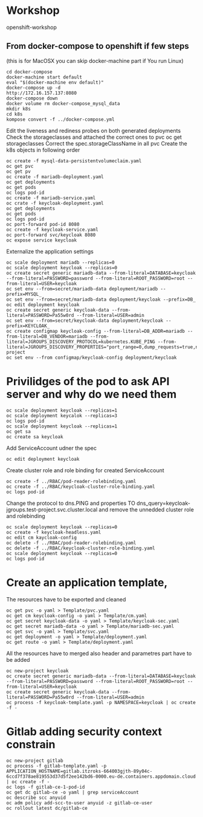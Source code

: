 # Workshop
openshift-workshop
## From docker-compose to openshift if few steps 
(this is for MacOSX you can skip docker-machine part if You run Linux)

```
cd docker-compose
docker-machine start default
eval "$(docker-machine env default)"
docker-compose up -d
http://172.16.157.137:8080
docker-compose down
docker volume rm docker-compose_mysql_data
mkdir k8s
cd k8s
kompose convert -f ../docker-compose.yml
```

Edit the liveness and rediness probes on both generated deployments 
Check the storageclasses and attached the correct ones to pvc
oc get storageclasses
Correct the spec.storageClassName in all pvc
Create the k8s objects in following order 

```
oc create -f mysql-data-persistentvolumeclaim.yaml
oc get pvc
oc get pv
oc create -f mariadb-deployment.yaml
oc get deployments
oc get pods
oc logs pod-id
oc create -f mariadb-service.yaml
oc crate -f keycloak-deployment.yaml 
oc get deployments
oc get pods
oc logs pod-id
oc port-forward pod-id 8080
oc create -f keycloak-service.yaml
oc port-forward svc/keycloak 8080
oc expose service keycloak
```

Externalize the application settings

```
oc scale deployment mariadb --replicas=0
oc scale deployment keycloak --replicas=0
oc create secret generic mariadb-data --from-literal=DATABASE=keycloak --from-literal=PASSWORD=password --from-literal=ROOT_PASSWORD=root --from-literal=USER=keycloak
oc set env --from=secret/mariadb-data deployment/mariadb --prefix=MYSQL_
oc set env --from=secret/mariadb-data deployment/keycloak --prefix=DB_
oc edit deployment keycloak
oc create secret generic keycloak-data --from-literal=PASSWORD=Pa55w0rd --from-literal=USER=admin
oc set env --from=secret/keycloak-data deployment/keycloak --prefix=KEYCLOAK_
oc create configmap keycloak-config --from-literal=DB_ADDR=mariadb --from-literal=DB_VENDOR=mariadb --from-literal=JGROUPS_DISCOVERY_PROTOCOL=kubernetes.KUBE_PING --from-literal=JGROUPS_DISCOVERY_PROPERTIES="port_range=0,dump_requests=true,namespace=test-project
oc set env --from configmap/keycloak-config deployment/keycloak
```

# Privilidges of the pod to ask API server and why do we need them

```
oc scale deployment keycloak --replicas=1
oc scale deployment keycalok --replicas=3
oc logs pod-id 
oc scale deployment keycloak --replicas=1
oc get sa
oc create sa keycloak
```

Add ServiceAccount udner the spec

```
oc edit deployment keycloak
```

Create cluster role and role binding for created ServiceAccount 

```
oc create -f ../RBAC/pod-reader-rolebinding.yaml
oc create -f ../RBAC/keycloak-cluster-role-binding.yaml
oc logs pod-id
```

Change the protocol to dns.PING and properties TO dns_query=keycloak-jgroups.test-project.svc.cluster.local and remove the unnedded cluster role and rolebinding

```
oc scale deployment keycloak --replicas=0
oc create -f keycloak-headless.yaml
oc edit cm kaycloak-config
oc delete -f ../RBAC/pod-reader-rolebinding.yaml
oc delete -f ../RBAC/keycloak-cluster-role-binding.yaml
oc scale deployment keycloak --replicas=0
oc logs pod-id
```

# Create an application template, 
The resources have to be exported and cleaned

```
oc get pvc -o yaml > Template/pvc.yaml
oc get cm keycloak-config -o yaml > Template/cm.yaml
oc get secret keycloak-data -o yaml > Template/keycloak-sec.yaml
oc get secret mariadb-data -o yaml > Template/mariadb-sec.yaml
oc get svc -o yaml > Template/svc.yaml
oc get deployment -o yaml > Template/deployment.yaml
oc get route -o yaml > Template/deployment.yaml
```

All the resources have to merged also header and parametres part have to be added

```
oc new-project keycloak
oc create secret generic mariadb-data --from-literal=DATABASE=keycloak --from-literal=PASSWORD=password --from-literal=ROOT_PASSWORD=root --from-literal=USER=keycloak
oc create secret generic keycloak-data --from-literal=PASSWORD=Pa55w0rd --from-literal=USER=admin
oc process -f keycloak-template.yaml -p NAMESPACE=keycloak | oc create -f -
```

# Gitlab adding security context constrain

```
oc new-project gitlab
oc process -f gitlab-template.yaml -p APPLICATION_HOSTNAME=gitlab.itzroks-664003gjth-89y04c-6ccd7f378ae819553d37d5f2ee142bd6-0000.eu-de.containers.appdomain.cloud  | oc create -f -
oc logs -f gitlab-ce-1-pod-id
oc get dc gitlab-ce -o yaml | grep serviceAccount
oc describe scc anyuid
oc adm policy add-scc-to-user anyuid -z gitlab-ce-user
oc rollout latest dc/gitlab-ce
```
